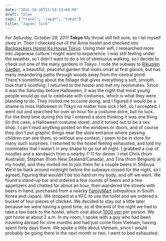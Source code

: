 ```yaml
---
date: "2011-10-30T15:50:32+00:00"
draft: false
tags: ["travel", "japan", "tokyo"]
title: "Japan: Sick"
---
```

*For Saturday, October 29, 2011* **Tokyo** My throat still felt sore, so I let myself sleep in. Then I checked out of the Anne hostel and checked into [Backpackers Hostel Ks House Tokyo](http://www.hostelworld.com/hosteldetails.php/Backpackers-Hostel-Ks-House-Tokyo/Tokyo/16019). Using their wifi, I researched more into Japanese culture I might want to experience. I was still feeling under the weather, so I didn't want to do a lot of strenuous walking, so I decide to check out one of the many gardens in Tokyo. I rode the subway to [Rikugien Garden](http://www.google.com/search?client=safari&rls;=en&q;=Rikugien+Garden&oe;=UTF-8&um;=1&ie;=UTF-8&hl;=en&tbm;=isch&source;=og&sa;=N&tab;=wi&biw;=1366&bih;=690&sei;=%20i26tTv6hNYnRmAWl1ZCDDw), a beautiful, peaceful garden that looks small at first glance, but has many meandering paths through woods away from the central pond. There's something about the foliage that gives everything a soft, smooth look that's soothing. I returned to the hostel and met my roommates. Since it was the Saturday before Halloween, it was the night that most young people would go out to celebrate with costumes, which is what they were planning to do. They invited me to come along, and I figured it would be a shame to miss Halloween in Tokyo no matter how sick I felt, so I accepted. I went out and searched for over an hour for a costume store, but no luck. For the third time during this trip I entered a store thinking it was one thing (in this case, a Halloween costume store), and it turned out to be a sex shop. I can't read anything posted on the windows or doors, and of course they don't put graphic things near the store entrance where passing children can see them, so without any context, I seem to be in store for many such surprises. I returned to the hostel feeling exhausted, and told my roommates that I wasn't in any shape to go out all night. I grabbed a cup of noodles and a sandwich from a nearby 7-11 for dinner. I met Chris (from Australia), Stephan (from New Zealand/Canada), and Tina (from Belgium) at my hostel, and they invited me to join them for a couple beers in Shibuya. We'd be back around midnight before the subways closed for the night, so I agreed, figuring that wouldn't be too hard on my body, and off we went. We found a stand-up bar and ordered a few rounds of beers and a few appetizers and chatted for about an hour, then wandered the streets with beers in hand, purchased from a nearby [FamilyMart](http://www.google.com/search?client=safari&rls;=en&q;=FamilyMart&oe;=UTF-8&um;=1&ie;=UTF-8&hl;=en&tbm;=isch&source;=og&sa;=N&tab;=wi&biw;=1366&bih;=690&sei;=%20u3CtTtzyBIeYmQXWoq3ZDg) (ubiquitous in South Korea and Japan). We stopped at a KFC to use the toilet and we ordered a bucket of four pieces of chicken. We decided to stay out a little later because we were having a good time, so at the end of the night we had to take a taxi back to the hostel, which cost about [1000 yen](http://www.google.com/search?client=safari&rls;=en&q;=1000+yen+in+usd&ie;=UTF-8&oe;=UTF-8) per person. We got home at about 2 a.m. In my room, I spoke with a guy who had been traveling abroad for nine months and had just come from Vietnam, having spent forty days there. We spoke a little about Vietnam, since I would probably be going there in the next month or two. I went to bed exhausted.

